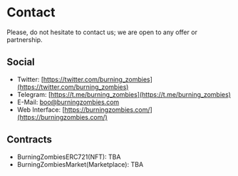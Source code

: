 # Contact

Please, do not hesitate to contact us; we are open to any offer or partnership.

## Social

 - Twitter: [https://twitter.com/burning_zombies](https://twitter.com/burning_zombies)
 - Telegram: [https://t.me/burning_zombies](https://t.me/burning_zombies)
 - E-Mail: [boo@burningzombies.com](mailto:boo@burningzombies.com)
 - Web Interface: [https://burningzombies.com/](https://burningzombies.com/)

## Contracts

 - BurningZombiesERC721(NFT): TBA
 - BurningZombiesMarket(Marketplace): TBA
